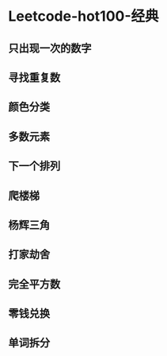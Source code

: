 # Leetcode-hot100-经典


## 只出现一次的数字

## 寻找重复数

## 颜色分类

## 多数元素

## 下一个排列

## 爬楼梯

## 杨辉三角

## 打家劫舍

## 完全平方数

## 零钱兑换

## 单词拆分